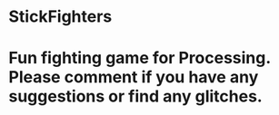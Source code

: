 # StickFighters
# Fun fighting game for Processing.  Please comment if you have any suggestions or find any glitches.
